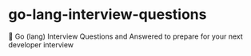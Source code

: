 # go-lang-interview-questions
🔴 Go (lang) Interview Questions and Answered to prepare for your next developer interview
